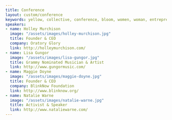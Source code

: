```yaml
---
title: Conference
layout: custom/conference
keywords: yellow, collective, conference, bloom, women, woman, entrepreneur, creative, inspiration, gathering, event, Los Angeles, august, 2018, greater, good, impact, business, hustle, make a difference
speakers:
- name: Holley Murchison
  image: "/assets/images/holley-murchison.jpg"
  title: Founder & CEO
  company: Oratory Glory
  link: http://holleymurchison.com/
- name: Lisa Gungor
  image: "/assets/images/lisa-gungor.jpg"
  title: Grammy Nominated Musician & Artist
  link: http://www.gungormusic.com/
- name: Maggie Doyne
  image: "/assets/images/maggie-doyne.jpg"
  title: Founder & CEO
  company: BlinkNow Foundation
  link: http://www.blinknow.org/
- name: Natalie Warne
  image: "/assets/images/natalie-warne.jpg"
  title: Activist & Speaker
  link: http://www.nataliewarne.com/
---
```

